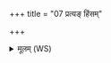 +++
title = "07 प्रत्यङ् हिंसम्"

+++
<details><summary>मूलम् (WS)</summary>

प्रत्यङ् हिंसं बभूविथ प्रतीचीनफलस्त्वम्॥  
प्रतीचीः कृत्या आकृत्यामुं कृत्याकृतं जहि ॥७॥
</details>